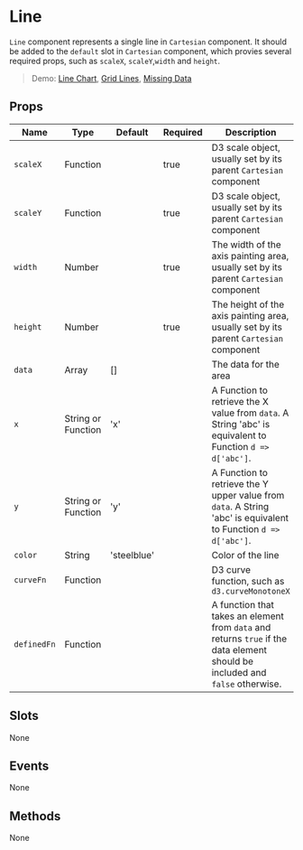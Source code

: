 # Line

`Line` component represents a single line in `Cartesian` component. It should be added to the `default` slot in `Cartesian` component, which provies several required props, such as `scaleX`, `scaleY`,`width` and `height`.

> Demo: [Line Chart](#/gallery/line-chart), [Grid Lines](#/gallery/grid-lines), [Missing Data](#/gallery/missing-data)

## Props

Name             | Type       | Default      | Required | Description
---------------- | ---------- | ------------ | -------- | -----------------------
`scaleX`         | Function   |              | true     | D3 scale object, usually set by its parent `Cartesian` component
`scaleY`         | Function   |              | true     | D3 scale object, usually set by its parent `Cartesian` component
`width`          | Number     |              | true     | The width of the axis painting area, usually set by its parent `Cartesian` component
`height`         | Number     |              | true     | The height of the axis painting area, usually set by its parent `Cartesian` component
`data`           | Array      | []           |          | The data for the area
`x`              | String or Function | 'x'          |          | A Function to retrieve the X value from `data`. A String 'abc' is equivalent to Function `d => d['abc']`.
`y`              | String or Function | 'y'          |          | A Function to retrieve the Y upper value from `data`. A String 'abc' is equivalent to Function `d => d['abc']`.
`color`          | String     | 'steelblue'  |          | Color of the line
`curveFn`        | Function   |              |          | D3 curve function, such as `d3.curveMonotoneX`
`definedFn`      | Function   |              |          | A function that takes an element from `data` and returns `true` if the data element should be included and `false` otherwise.

## Slots

None

## Events

None

## Methods

None